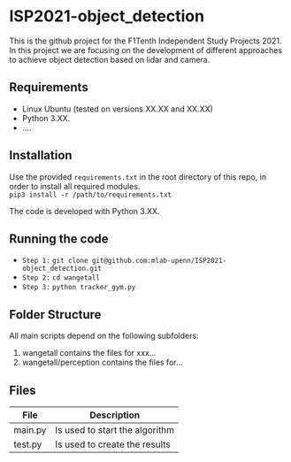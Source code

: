 # ISP2021-object_detection
This is the github project for the F1Tenth Independent Study Projects 2021. In this project we are focusing on the development of different approaches to achieve object detection based on lidar and camera.

## Requirements
- Linux Ubuntu (tested on versions XX.XX and XX.XX)
- Python 3.XX.
- ....

## Installation
Use the provided `requirements.txt` in the root directory of this repo, in order to install all required modules.\
`pip3 install -r /path/to/requirements.txt`

The code is developed with Python 3.XX.

## Running the code
* `Step 1:` ```git clone git@github.com:mlab-upenn/ISP2021-object_detection.git```
* `Step 2:` ```cd wangetall```
* `Step 3:` ```python tracker_gym.py```



## Folder Structure

All main scripts depend on the following subfolders:

1. wangetall contains the files for xxx...
2. wangetall/perception contains the files for...


## Files
| File | Description |
|----|----|
main.py   | Is used to start the algorithm
test.py | Is used to create the results

